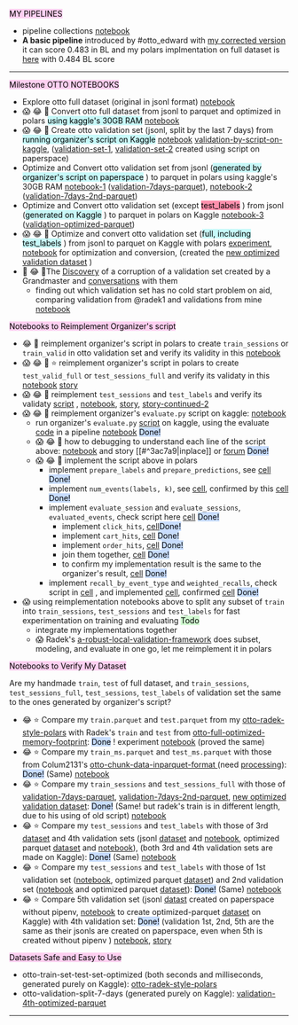 <mark style="background: #FFB8EBA6;">MY PIPELINES </mark> 

- pipeline collections [notebook](https://www.kaggle.com/code/danielliao/kaggle-otto-pipeline-collections)
- **A basic pipeline** introduced by #otto_edward  with [my corrected version](https://www.kaggle.com/code/danielliao/otto-getting-started-eda-baseline?scriptVersionId=113569269&cellId=115) it can score 0.483 in BL and my polars implmentation on full dataset is [here](https://www.kaggle.com/code/danielliao/kaggle-otto-pipeline-collections?scriptVersionId=114464575) with 0.484 BL score

---

<mark style="background: #FFB8EBA6;">Milestone OTTO NOTEBOOKS</mark> 

- Explore otto full dataset (original in jsonl format) [notebook](https://www.kaggle.com/code/danielliao/peek-at-otto-jsonl-dataset/notebook)
- 😱 😂 🚀 Convert otto full dataset from jsonl to parquet and optimized in polars <mark style="background: #ABF7F7A6;">using kaggle's 30GB RAM</mark> [notebook](https://www.kaggle.com/code/danielliao/recreate-otto-full-optimized-memory-footprint)
- 😱 😂 🚀 Create otto validation set (jsonl, split by the last 7 days) from <mark style="background: #ABF7F7A6;">running organizer's script on Kaggle</mark> [notebook](https://www.kaggle.com/code/danielliao/otto-organizer-script-on-kaggle?scriptVersionId=114850294) [validation-by-script-on-kaggle](https://www.kaggle.com/datasets/danielliao/otto-validation-7days-jsonl-from-script-on-kaggle), ([validation-set-1](https://www.kaggle.com/datasets/danielliao/my-valid-7day), [validation-set-2](https://www.kaggle.com/datasets/danielliao/validation-7days-otto-2) created using script on paperspace) 
- Optimize and Convert otto validation set from jsonl (<mark style="background: #ABF7F7A6;">generated by organizer's script on paperspace</mark> ) to parquet in polars using kaggle's 30GB RAM [notebook-1](https://www.kaggle.com/code/danielliao/recreate-validation-7-days-parquet?scriptVersionId=114747140) ([validation-7days-parquet](https://www.kaggle.com/datasets/danielliao/ottovalidation7days)), [notebook-2](https://www.kaggle.com/code/danielliao/recreate-otto-validation-7days-2nd?scriptVersionId=114816443) ([validation-7days-2nd-parquet](https://www.kaggle.com/datasets/danielliao/ottovalidation7days2nd))
- Optimize and Convert otto validation set (except <mark style="background: #FF5582A6;">test_labels</mark> ) from jsonl (<mark style="background: #ABF7F7A6;">generated on Kaggle</mark> ) to parquet in polars on Kaggle  [notebook-3](https://www.kaggle.com/code/danielliao/otto-validation-optimized-jsonl2parquet?scriptVersionId=114887627) ([validation-optimized-parquet](https://www.kaggle.com/datasets/danielliao/otto-validation-optimized-parquet))
- 😱 😂 🚀 Optimize and convert otto validation set (<mark style="background: #ABF7F7A6;">full, including test_labels</mark> ) from jsonl to parquet on Kaggle with polars  [experiment](https://www.kaggle.com/code/danielliao/peek-at-otto-jsonl-dataset#Let's-peek-at-test_labels.jsonl), [notebook](https://www.kaggle.com/code/danielliao/otto-validation-optimized-jsonl2parquet?scriptVersionId=114894810) for optimization and conversion, (created the [new optimized validation dataset](https://www.kaggle.com/datasets/danielliao/otto-validation-optimized-parquet) )
- 🚀 😂 🌟The [Discovery](https://twitter.com/shendusuipian/status/1607645668386164736) of a corruption of a validation set created by a Grandmaster and [conversations](https://www.kaggle.com/datasets/radek1/otto-train-and-test-data-for-local-validation/discussion/374405#2077900) with them
	- finding out which validation set has no cold start problem on aid, comparing validation from @radek1 and validations from mine [notebook](https://www.kaggle.com/danielliao/no-cold-start-aid-in-validation/) 

<mark style="background: #FFB8EBA6;">Notebooks to Reimplement Organizer's script</mark> 
 
- 😂 🚀 reimplement organizer's script in polars to create `train_sessions` or `train_valid` in otto validation set and verify its validity in this [notebook](https://www.kaggle.com/danielliao/reimplement-otto-train-validation-in-polars)
- 😱 😂 🚀 ⭐ reimplement organizer's script in polars to create `test_valid_full` or `test_sessions_full` and verify its validaty in this [notebook](https://www.kaggle.com/code/danielliao/reimplement-test-sessions-full-validation?scriptVersionId=115004300) [story](https://forums.fast.ai/t/a-beginners-attempt-at-otto-with-a-focus-on-polars/102803/7?u=daniel)
- 😱 😂 🚀 reimplement `test_sessions` and `test_labels` and verify its validaty [script](https://github.com/otto-de/recsys-dataset/blob/main/src/testset.py#L34) , [notebook](https://www.kaggle.com/code/danielliao/reimplement-test-sessions-labels-validation), [story](https://forums.fast.ai/t/a-beginners-attempt-at-otto-with-a-focus-on-polars/102803/9?u=daniel),  [story-continued-2](https://forums.fast.ai/t/a-beginners-attempt-at-otto-with-a-focus-on-polars/102803/10?u=daniel)
- 😱 😂 🚀 reimplement organizer's `evaluate.py` script on kaggle: [notebook](https://www.kaggle.com/code/danielliao/implement-evaluate-script-otto)
	- run organizer's `evaluate.py` [script](https://github.com/otto-de/recsys-dataset/blob/0aa8346e0caec260ebd1cb47f556147cda5f770d/src/evaluate.py) on kaggle, using the evaluate [code](https://www.kaggle.com/danielliao/evaluate-otto-organizer-script/) in a pipeline [notebook](https://www.kaggle.com/danielliao/simple-pipeline-otto-1/) <mark style="background: #ADCCFFA6;">Done!</mark> 
	- 😱 😂 🚀 how to debugging to understand each line of the script above: [notebook](https://www.kaggle.com/danielliao/evaluate-otto-organizer-script) and story [[#^3ac7a9|inplace]] or [forum](https://forums.fast.ai/t/a-beginners-attempt-at-otto-with-a-focus-on-polars/102803/15?u=daniel) <mark style="background: #ADCCFFA6;">Done!</mark> 
	- 😱 😂 🚀 implement the script above in polars
		- implement `prepare_labels` and `prepare_predictions`, see [cell](https://www.kaggle.com/code/danielliao/implement-evaluate-script-otto?scriptVersionId=115288870&cellId=6) <mark style="background: #ADCCFFA6;">Done!</mark> 
		- implement `num_events(labels, k)`, see [cell](https://www.kaggle.com/code/danielliao/implement-evaluate-script-otto?scriptVersionId=115300398&cellId=16), confirmed by this [cell](https://www.kaggle.com/code/danielliao/evaluate-otto-organizer-script?scriptVersionId=115301417&cellId=7) <mark style="background: #ADCCFFA6;">Done!</mark> 
		- implement  `evaluate_session` and `evaluate_sessions`, `evaluated_events`, check script here [cell](https://www.kaggle.com/code/danielliao/evaluate-otto-organizer-script?scriptVersionId=115301417&cellId=9)  <mark style="background: #ADCCFFA6;">Done!</mark> 
			- implement `click_hits`, [cell](https://www.kaggle.com/code/danielliao/implement-evaluate-script-otto?scriptVersionId=115343714&cellId=22)<mark style="background: #ADCCFFA6;">Done!</mark> 
			- implement `cart_hits`, [cell](https://www.kaggle.com/code/danielliao/implement-evaluate-script-otto?scriptVersionId=115343714&cellId=25) <mark style="background: #ADCCFFA6;">Done!</mark> 
			- implement `order_hits`, [cell](https://www.kaggle.com/code/danielliao/implement-evaluate-script-otto?scriptVersionId=115355042&cellId=35) <mark style="background: #ADCCFFA6;">Done!</mark> 
			- join them together, [cell](https://www.kaggle.com/code/danielliao/implement-evaluate-script-otto?scriptVersionId=115355042&cellId=40) <mark style="background: #ADCCFFA6;">Done!</mark> 
			- to confirm my implementation result is the same to the organizer's result, [cell](https://www.kaggle.com/code/danielliao/implement-evaluate-script-otto?scriptVersionId=115377521&cellId=41) <mark style="background: #ADCCFFA6;">Done!</mark> 
		- implement `recall_by_event_type` and `weighted_recalls`, check script in [cell](https://www.kaggle.com/code/danielliao/implement-evaluate-script-otto?scriptVersionId=115378747&cellId=46) , and implemented [cell](https://www.kaggle.com/code/danielliao/implement-evaluate-script-otto?scriptVersionId=115380231&cellId=49), confirmed [cell](https://www.kaggle.com/code/danielliao/evaluate-otto-organizer-script?scriptVersionId=115301417&cellId=8) <mark style="background: #ADCCFFA6;">Done!</mark> 
- 😱 using reimplementation notebooks above to split any subset of `train` into `train_sessions`, `test_sessions` and `test_labels` for fast experimentation on training and evaluating <mark style="background: #BBFABBA6;">Todo</mark> 
	- integrate my implementations together
	- 😱  Radek's [a-robust-local-validation-framework](https://www.kaggle.com/code/radek1/a-robust-local-validation-framework)  does subset, modeling, and evaluate in one go, let me reimplement it in polars

<mark style="background: #FFB8EBA6;">Notebooks to Verify My Dataset</mark> 

Are my handmade `train`, `test` of full dataset, and `train_sessions`, `test_sessions_full`, `test_sessions`, `test_labels`  of validation set the same to the ones generated by organizer's script?
-  😂 ⭐ Compare my `train.parquet` and `test.parquet`  from my [otto-radek-style-polars](https://www.kaggle.com/datasets/danielliao/otto-radek-style-polars) with Radek's `train` and `test` from [otto-full-optimized-memory-footprint](https://www.kaggle.com/datasets/radek1/otto-full-optimized-memory-footprint): <mark style="background: #ADCCFFA6;">Done</mark> ! experiment [notebook](https://www.kaggle.com/danielliao/compare-train-test-full-with-radek) (proved the same)
- 😂 ⭐ Compare my `train_ms.parquet` and `test_ms.parquet` with those from Colum2131's [otto-chunk-data-inparquet-format ](https://www.kaggle.com/datasets/columbia2131/otto-chunk-data-inparquet-format) (need [processing](https://www.kaggle.com/code/cdeotte/compute-validation-score-cv-565?scriptVersionId=111214251&cellId=5)): <mark style="background: #ADCCFFA6;">Done!</mark> (Same)  [notebook](https://www.kaggle.com/danielliao/compare-train-test-full-ms-with-cdeotte) 
- 😂 ⭐ Compare my `train_sessions` and `test_sessions_full` with those of [validation-7days-parquet](https://www.kaggle.com/datasets/danielliao/ottovalidation7days), [validation-7days-2nd-parquet](https://www.kaggle.com/datasets/danielliao/ottovalidation7days2nd), [new optimized validation dataset](https://www.kaggle.com/datasets/danielliao/otto-validation-optimized-parquet): <mark style="background: #ADCCFFA6;">Done!</mark> (Same! but radek's train is in different length, due to his using of old script) [notebook](https://www.kaggle.com/danielliao/compare-train-test-full-validation/)
- 😂 ⭐ Compare my `test_sessions` and `test_labels` with those of 3rd [dataset](https://www.kaggle.com/datasets/danielliao/otto-validation-optimized-parquet) and 4th validation sets (jsonl [dataset](https://www.kaggle.com/datasets/danielliao/otto-validation-4th-jsonl) and [notebook](https://www.kaggle.com/code/danielliao/4th-validation-set-jsonl?scriptVersionId=115160947), optimized parquet [dataset](https://www.kaggle.com/datasets/danielliao/validation-4th-optimized-parquet) and [notebook](https://www.kaggle.com/danielliao/4th-otto-validation-optimized-jsonl2parquet)), (both 3rd and 4th validation sets are made on Kaggle): <mark style="background: #ADCCFFA6;">Done!</mark> (Same) [notebook](https://www.kaggle.com/code/danielliao/compare-test-and-labels-validation/)
- 😂 ⭐ Compare my  `test_sessions` and `test_labels` with those of 1st validation set ([notebook](https://www.kaggle.com/danielliao/1st-otto-validation-optimized-jsonl2parque/), optimized parquet [dataset](https://www.kaggle.com/datasets/danielliao/validation-optimized-parquet-1st)) and 2nd validation set ([notebook](https://www.kaggle.com/danielliao/2nd-otto-validation-optimized-jsonl2parque/) and optimized parquet [dataset](https://www.kaggle.com/datasets/danielliao/otto-validation-optimized-parquet-2nd)): <mark style="background: #ADCCFFA6;">Done!</mark> (Same) [notebook](https://www.kaggle.com/danielliao/compare-test-and-labels-validation-1st2nd)
- 😂 ⭐ Compare 5th validation set (jsonl [datast](https://www.kaggle.com/datasets/danielliao/otto-validation-jsonl5th) created on paperspace without pipenv, [notebook](https://www.kaggle.com/danielliao/5th-otto-validation-optimized-jsonl2parque/) to create optimized-parquet [dataset](https://www.kaggle.com/datasets/danielliao/otto-validation-optimized-parquet-5th) on Kaggle) with 4th validation set: <mark style="background: #ADCCFFA6;">Done!</mark> (validation 1st, 2nd, 5th are the same as their jsonls are created on paperspace, even when 5th is created without pipenv ) [notebook](https://www.kaggle.com/code/danielliao/compare-test-and-labels-valid-4vs5), [story](https://forums.fast.ai/t/a-beginners-attempt-at-otto-with-a-focus-on-polars/102803/13?u=daniel)


<mark style="background: #FFB8EBA6;">Datasets Safe and Easy to Use</mark> 

- otto-train-set-test-set-optimized (both seconds and milliseconds, generated purely on Kaggle): [otto-radek-style-polars](https://www.kaggle.com/datasets/danielliao/otto-radek-style-polars)
- otto-validation-split-7-days (generated purely on Kaggle): [validation-4th-optimized-parquet](https://www.kaggle.com/datasets/danielliao/validation-4th-optimized-parquet)
---
